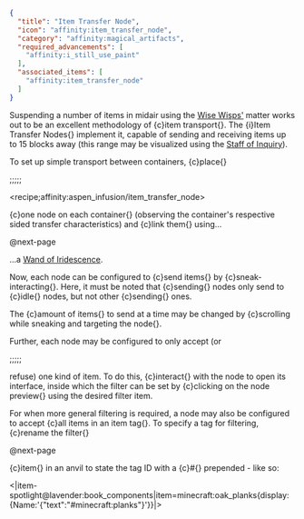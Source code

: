 ```json
{
  "title": "Item Transfer Node",
  "icon": "affinity:item_transfer_node",
  "category": "affinity:magical_artifacts",
  "required_advancements": [
    "affinity:i_still_use_paint"
  ],
  "associated_items": [
    "affinity:item_transfer_node"
  ]
}
```

Suspending a number of items in midair using the [Wise Wisps'](^affinity:wisps) matter works out to be an excellent
methodology of {c}item transport{}. The {i}Item Transfer Nodes{} implement it, capable of sending and receiving items
up to 15 blocks away (this range may be visualized using the [Staff of Inquiry](^affinity:inquiry)).


To set up simple transport between containers, {c}place{}

;;;;;

<recipe;affinity:aspen_infusion/item_transfer_node>

{c}one node on each container{} (observing the container's respective sided transfer characteristics) and {c}link them{}
using...


@next-page

...a [Wand of Iridescence](^affinity:wand_of_iridescence).


Now, each node can be configured to {c}send items{} by {c}sneak-interacting{}. Here, it must be noted that {c}sending{}
nodes only send to {c}idle{} nodes, but not other {c}sending{} ones. 


The {c}amount of items{} to send at a time may be changed by {c}scrolling while sneaking and targeting the node{}.


Further, each node may be configured to only accept (or

;;;;;

refuse) one kind of item. To do this, {c}interact{} with the node to open its interface, inside which the filter can be
set by {c}clicking on the node preview{} using the desired filter item.


For when more general filtering is required, a node may also be configured to accept {c}all items in an item tag{}. To
specify a tag for filtering, {c}rename the filter{}


@next-page

{c}item{} in an anvil to state the tag ID with a {c}#{} prepended - like so:

<|item-spotlight@lavender:book_components|item=minecraft:oak_planks{display:{Name:'{"text":"#minecraft:planks"}'}}|>